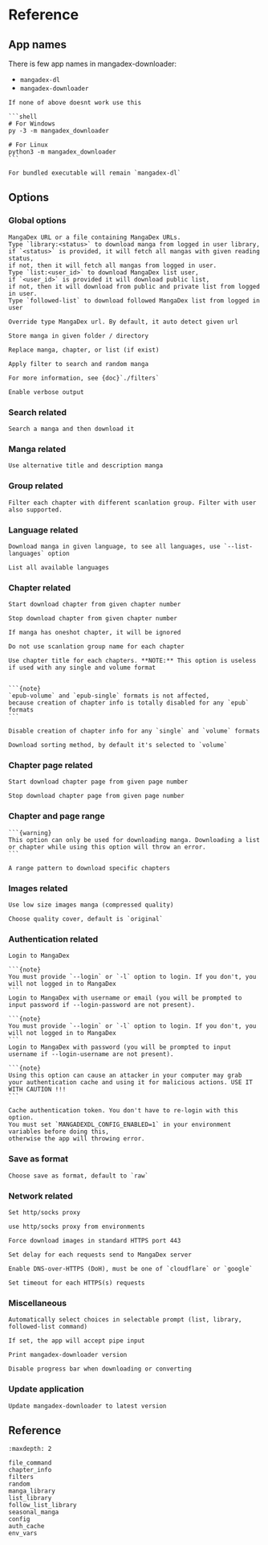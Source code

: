 # Reference

## App names

There is few app names in mangadex-downloader:

- `mangadex-dl`
- `mangadex-downloader`

````{note}
If none of above doesnt work use this

```shell
# For Windows
py -3 -m mangadex_downloader

# For Linux
python3 -m mangadex_downloader
```
````

```{note}
For bundled executable will remain `mangadex-dl`
```

## Options

### Global options

```{option} URL
MangaDex URL or a file containing MangaDex URLs. 
Type `library:<status>` to download manga from logged in user library,
if `<status>` is provided, it will fetch all mangas with given reading status,
if not, then it will fetch all mangas from logged in user.
Type `list:<user_id>` to download MangaDex list user, 
if `<user_id>` is provided it will download public list,
if not, then it will download from public and private list from logged in user.
Type `followed-list` to download followed MangaDex list from logged in user
```

```{option} --type -t manga|list|chapter|legacy-manga|legacy-chapter
Override type MangaDex url. By default, it auto detect given url
```

```{option} --folder --path -d FOLDER
Store manga in given folder / directory
```

```{option} --replace -r 
Replace manga, chapter, or list (if exist)
```

```{option} --filter -ft
Apply filter to search and random manga

For more information, see {doc}`./filters`
```

```{option} --verbose
Enable verbose output
```

### Search related

```{option} --search -s
Search a manga and then download it
```

### Manga related

```{option} --use-alt-details -uad
Use alternative title and description manga
```

### Group related

```{option} --group -g GROUP_ID
Filter each chapter with different scanlation group. Filter with user also supported.
```

### Language related

```{option} --language -lang LANGUAGE
Download manga in given language, to see all languages, use `--list-languages` option
```

```{option} --list-language -ll 
List all available languages
```

### Chapter related

```{option} --start-chapter -sc CHAPTER
Start download chapter from given chapter number
```

```{option} --end-chapter -ec CHAPTER
Stop download chapter from given chapter number
```

```{option} --no-oneshot-chapter -noc
If manga has oneshot chapter, it will be ignored
```

```{option} --no-group-name -ngn
Do not use scanlation group name for each chapter
```

```{option} --use-chapter-title -uct
Use chapter title for each chapters. **NOTE:** This option is useless if used with any single and volume format
```

````{option} --no-chapter-info -nci

```{note}
`epub-volume` and `epub-single` formats is not affected, 
because creation of chapter info is totally disabled for any `epub` formats
```

Disable creation of chapter info for any `single` and `volume` formats
````

```{option} --sort-by
Download sorting method, by default it's selected to `volume`
```

### Chapter page related

```{option} --start-page -sp NUM_PAGE
Start download chapter page from given page number
```

```{option} --end-page -ep NUM_PAGE
Stop download chapter page from given page number
```

### Chapter and page range

````{option} --range -rg
```{warning}
This option can only be used for downloading manga. Downloading a list or chapter while using this option will throw an error.
```

A range pattern to download specific chapters
````

### Images related

```{option} --use-compressed-image -uci
Use low size images manga (compressed quality)
```

```{option} --cover -c original|512px|256px|none
Choose quality cover, default is `original`
```

### Authentication related

```{option} --login -l
Login to MangaDex
```

````{option} --login-username -lu USERNAME
```{note}
You must provide `--login` or `-l` option to login. If you don't, you will not logged in to MangaDex
```
Login to MangaDex with username or email (you will be prompted to input password if --login-password are not present). 
````

````{option} --login-password -lp PASSWORD
```{note}
You must provide `--login` or `-l` option to login. If you don't, you will not logged in to MangaDex
```
Login to MangaDex with password (you will be prompted to input username if --login-username are not present). 
````

````{option} --login-cache -lc
```{note}
Using this option can cause an attacker in your computer may grab 
your authentication cache and using it for malicious actions. USE IT WITH CAUTION !!!
```

Cache authentication token. You don't have to re-login with this option. 
You must set `MANGADEXDL_CONFIG_ENABLED=1` in your environment variables before doing this, 
otherwise the app will throwing error.
````

### Save as format

```{option} --save-as -f raw|raw-volume|raw-single|tachiyomi|tachiyomi-zip|pdf|pdf-volume|pdf-single|cbz|cbz-volume|cbz-single|cb7|cb7-volume|cb7-single
Choose save as format, default to `raw`
```

### Network related

```{option} --proxy -p SOCKS / HTTP Proxy
Set http/socks proxy
```

```{option} --proxy-env -pe
use http/socks proxy from environments
```

```{option} --force-https -fh
Force download images in standard HTTPS port 443
```

```{option} --delay-requests -dr DELAY_TIME
Set delay for each requests send to MangaDex server
```

```{option} --dns-over-https -doh PROVIDER
Enable DNS-over-HTTPS (DoH), must be one of `cloudflare` or `google`
```

```{option} --timeout TIME_IN_SECONDS
Set timeout for each HTTPS(s) requests
```

### Miscellaneous

```{option} --input-pos
Automatically select choices in selectable prompt (list, library, followed-list command)
```

```{option} -pipe
If set, the app will accept pipe input
```

```{option} -v --version
Print mangadex-downloader version
```

```{option} -npb --no-progress-bar
Disable progress bar when downloading or converting
```

### Update application

```{option} --update
Update mangadex-downloader to latest version
```

## Reference

```{toctree}
:maxdepth: 2

file_command
chapter_info
filters
random
manga_library
list_library
follow_list_library
seasonal_manga
config
auth_cache
env_vars
```